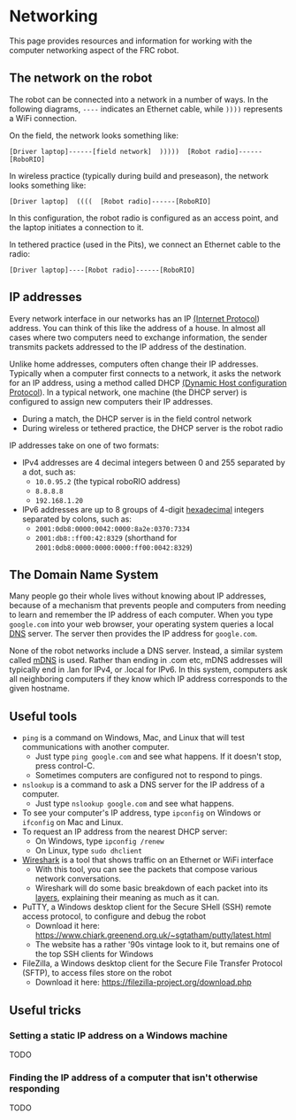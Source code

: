 # Networking
This page provides resources and information for working with the computer networking aspect of the FRC robot.

## The network on the robot
The robot can be connected into a network in a number of ways.  In the following diagrams, `----` indicates an Ethernet cable, while `))))` represents a WiFi connection.

On the field, the network looks something like:
````
[Driver laptop]------[field network]  )))))  [Robot radio]------[RoboRIO]
````

In wireless practice (typically during build and preseason), the network looks something like:
````
[Driver laptop]  ((((  [Robot radio]------[RoboRIO]
````
In this configuration, the robot radio is configured as an access point, and the laptop initiates a connection to it.

In tethered practice (used in the Pits), we connect an Ethernet cable to the radio:
````
[Driver laptop]----[Robot radio]------[RoboRIO]
````

## IP addresses
Every network interface in our networks has an IP [(Internet Protocol](https://en.wikipedia.org/wiki/Internet_Protocol)) address.  You can think of this like the address of a house.  In almost all cases where two computers need to exchange information, the sender transmits packets addressed to the IP address of the destination.

Unlike home addresses, computers often change their IP addresses.  Typically when a computer first connects to a network, it asks the network for an IP address, using a method called DHCP [(Dynamic Host configuration Protocol](https://en.wikipedia.org/wiki/Dynamic_Host_Configuration_Protocol)).  In a typical network, one machine (the DHCP server) is configured to assign new computers their IP addresses.
  - During a match, the DHCP server is in the field control network
  - During wireless or tethered practice, the DHCP server is the robot radio

IP addresses take on one of two formats:
  - IPv4 addresses are 4 decimal integers between 0 and 255 separated by a dot, such as:
    - `10.0.95.2` (the typical roboRIO address)
    - `8.8.8.8`
    - `192.168.1.20` 
  - IPv6 addresses are up to 8 groups of 4-digit [hexadecimal](https://en.wikipedia.org/wiki/Hexadecimal) integers separated by colons, such as:
    - `2001:0db8:0000:0042:0000:8a2e:0370:7334`
    - `2001:db8::ff00:42:8329` (shorthand for `2001:0db8:0000:0000:0000:ff00:0042:8329`)

## The Domain Name System
Many people go their whole lives without knowing about IP addresses, because of a mechanism that prevents people and computers from needing to learn and remember the IP address of each computer.  When you type `google.com` into your web browser, your operating system queries a local [DNS](https://en.wikipedia.org/wiki/Domain_Name_System) server.  The server then provides the IP address for `google.com`.  

None of the robot networks include a DNS server.  Instead, a similar system called [mDNS](https://en.wikipedia.org/wiki/Multicast_DNS) is used.  Rather than ending in .com etc, mDNS addresses will typically end in .lan for IPv4, or .local for IPv6.  In this system, computers ask all neighboring computers if they know which IP address corresponds to the given hostname.

## Useful tools
- `ping` is a command on Windows, Mac, and Linux that will test communications with another computer.
  - Just type `ping google.com` and see what happens.  If it doesn't stop, press control-C.
  - Sometimes computers are configured not to respond to pings.
- `nslookup` is a command to ask a DNS server for the IP address of a computer.
  - Just type `nslookup google.com` and see what happens.
- To see your computer's IP address, type `ipconfig` on Windows or `ifconfig` on Mac and Linux.
- To request an IP address from the nearest DHCP server:
  - On Windows, type `ipconfig /renew`
  - On Linux, type `sudo dhclient`
- [Wireshark](https://www.wireshark.org/download.html) is a tool that shows traffic on an Ethernet or WiFi interface
  - With this tool, you can see the packets that compose various network conversations.  
  - Wireshark will do some basic breakdown of each packet into its [layers](https://en.wikipedia.org/wiki/OSI_model#Examples), explaining their meaning as much as it can.
- PuTTY, a Windows desktop client for the Secure SHell (SSH) remote access protocol, to configure and debug the robot
  - Download it here: https://www.chiark.greenend.org.uk/~sgtatham/putty/latest.html
  - The website has a rather '90s vintage look to it, but remains one of the top SSH clients for Windows
- FileZilla, a Windows desktop client for the Secure File Transfer Protocol (SFTP), to access files store on the robot
  - Download it here: https://filezilla-project.org/download.php

## Useful tricks
### Setting a static IP address on a Windows machine
TODO
### Finding the IP address of a computer that isn't otherwise responding
TODO